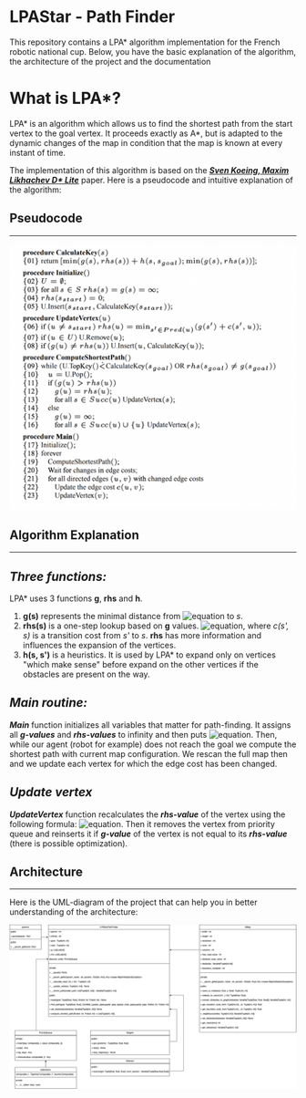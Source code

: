 # LPAStar - Path Finder

This repository contains a LPA* algorithm implementation for the French robotic national cup. Below, you have the basic explanation of the algorithm, the architecture of the project and the documentation

# What is LPA*?

LPA* is an algorithm which allows us to find the shortest path from the start vertex to the goal vertex. It proceeds exactly as A*, but is adapted to the dynamic changes of the map in condition that the map is known at every instant of time.

The implementation of this algorithm is based on the [***Sven Koeing, Maxim Likhachev D\* Lite***](http://idm-lab.org/bib/abstracts/papers/aaai02b.pdf) paper. Here is a pseudocode and intuitive explanation of the algorithm:

## Pseudocode

---

![LPA* Pseudocode](./doc/assets/lpa_star_pseudocode.png "LPA\* pseudocode")

## Algorithm Explanation

---

***Three functions:***
----------------------

LPA* uses 3 functions **g**, **rhs** and **h**.

1. **g(s)** represents the minimal distance from ![equation](https://latex.codecogs.com/svg.image?s_{start}) to *s*.
2. **rhs(s)** is a one-step lookup based on **g** values. ![equation](https://latex.codecogs.com/svg.image?rhs(s)&space;=&space;&space;min_{s'&space;\in&space;{Pred(s)}}[g(s')&space;&plus;&space;c(s',&space;s)]&space;\&space;and&space;\&space;rhs(s_{start})&space;=&space;0), where *c(s', s)* is a transition cost from *s'* to *s*. **rhs** has more information and influences the expansion of the vertices.
3. **h(s, s')** is a heuristics. It is used by LPA* to expand only on vertices "which make sense" before expand on the other vertices if the obstacles are present on the way.

***Main routine:***
-------------------

***Main*** function initializes all variables that matter for path-finding. It assigns all ***g-values*** and ***rhs-values*** to infinity and then puts ![equation](https://latex.codecogs.com/svg.image?rhs(s_{start})&space;=&space;0). Then, while our agent (robot for example) does not reach the goal we compute the shortest path with current map configuration. We rescan the full map then and we update each vertex for which the edge cost has been changed.


***Update vertex***
-------------------

***UpdateVertex*** function recalculates the ***rhs-value*** of the vertex using the following formula: ![equation](https://latex.codecogs.com/svg.image?rhs(s)&space;=&space;&space;min_{s'&space;\in&space;{Pred(s)}}[g(s')&space;&plus;&space;c(s',&space;s)]&space;\&space;and&space;\&space;rhs(s_{start})&space;=&space;0). Then it removes the vertex from priority queue and reinserts it if ***g-value*** of the vertex is not equal to its ***rhs-value*** (there is possible optimization).


## Architecture

---

Here is the UML-diagram of the project that can help you in better understanding of the architecture:

<img src="./doc/assets/architecture_lpastarProcess.png" style="background-color: white">